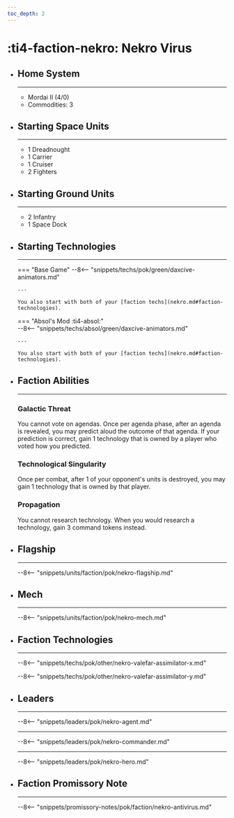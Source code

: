 ```yaml
---
toc_depth: 2
---
```


# :ti4-faction-nekro: Nekro Virus

<div class="grid cards" markdown>

-   ## __Home System__

    ---

    * Mordai II (4/0)
    * Commodities: 3

</div>

<div class="grid cards" markdown>

-   ## __Starting Space Units__

    ---

    * 1 Dreadnought
    * 1 Carrier
    * 1 Cruiser
    * 2 Fighters

-   ## __Starting Ground Units__

    ---

    * 2 Infantry
    * 1 Space Dock

-   ## __Starting Technologies__

    ---
    === "Base Game"
        --8<-- "snippets/techs/pok/green/daxcive-animators.md"
        
        ---

        You also start with both of your [faction techs](nekro.md#faction-technologies). 

    === "Absol's Mod :ti4-absol:"  
        --8<-- "snippets/techs/absol/green/daxcive-animators.md"
        
        ---
        
        You also start with both of your [faction techs](nekro.md#faction-technologies).

-   ## __Faction Abilities__

    ---
    ### **Galactic Threat**

    You cannot vote on agendas. Once per agenda phase, after an agenda is revealed, you may predict aloud the outcome of that agenda. If your prediction is correct, gain 1 technology that is owned by a player who voted how you predicted.

    ### **Technological Singularity**

    Once per combat, after 1 of your opponent's units is destroyed, you may gain 1 technology that is owned by that player.
    
    ### **Propagation**

    You cannot research technology. When you would research a technology, gain 3 command tokens instead.

-   ## __Flagship__

    ---
    --8<-- "snippets/units/faction/pok/nekro-flagship.md"

-   ## __Mech__

    ---
    --8<-- "snippets/units/faction/pok/nekro-mech.md"

-   ## __Faction Technologies__

    ---
    --8<-- "snippets/techs/pok/other/nekro-valefar-assimilator-x.md"

    --8<-- "snippets/techs/pok/other/nekro-valefar-assimilator-y.md"

-   ## __Leaders__

    ---
    
    --8<-- "snippets/leaders/pok/nekro-agent.md"

    ---

    --8<-- "snippets/leaders/pok/nekro-commander.md"

    ---

    --8<-- "snippets/leaders/pok/nekro-hero.md"

-   ## __Faction Promissory Note__

    ---
    --8<-- "snippets/promissory-notes/pok/faction/nekro-antivirus.md"

</div>